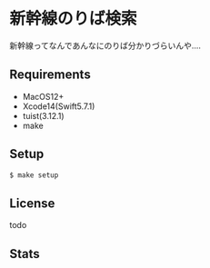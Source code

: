 # 新幹線のりば検索
新幹線ってなんであんなにのりば分かりづらいんや....

## Requirements
- MacOS12+
- Xcode14(Swift5.7.1)
- tuist(3.12.1)
- make

## Setup
```bash
$ make setup
```

## License
todo

## Stats
